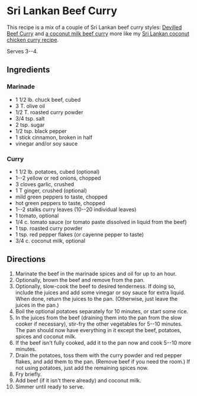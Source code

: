 # Sri Lankan Beef Curry

This recipe is a mix of a couple of Sri Lankan beef curry styles:  [Devilled Beef Curry](https://www.theflavorbender.com/sri-lankan-devilled-beef-curry/) and [a coconut milk beef curry](https://www.islandsmile.org/sri-lankan-beef-curry-slow-cooked/) more like my [Sri Lankan coconut chicken curry recipe](../poultry/chickenCurry.md).

Serves 3--4.

## Ingredients

### Marinade

* 1 1/2 lb. chuck beef, cubed
* 3 T. olive oil
* 1/2 T. roasted curry powder
* 3/4 tsp. salt
* 2 tsp. sugar
* 1/2 tsp. black pepper
* 1 stick cinnamon, broken in half
* vinegar and/or soy sauce

### Curry

* 1 1/2 lb. potatoes, cubed (optional)
* 1--2 yellow or red onions, chopped
* 3 cloves garlic, crushed
* 1 T ginger, crushed (optional)
* mild green peppers to taste, chopped
* hot green peppers to taste, chopped
* 1--2 stalks curry leaves (10--20 individual leaves)
* 1 tomato, optional
* 1/4 c. tomato sauce (or tomato paste dissolved in liquid from the beef)
* 1 tsp. roasted curry powder
* 1 tsp. red pepper flakes (or cayenne pepper to taste)
* 3/4 c. coconut milk, optional

## Directions

1. Marinate the beef in the marinade spices and oil for up to an hour.
2. Optionally, brown the beef and remove from the pan.
3. Optionally, slow-cook the beef to desired tenderness.  If doing so, include the juices and add some vinegar or soy sauce for extra liquid.  When done, return the juices to the pan.  (Otherwise, just leave the juices in the pan.)
4. Boil the optional potatoes separately for 10 minutes, or start some rice.
5. In the juices from the beef (draining them into the pan from the slow cooker if necessary), stir-fry the other vegetables for 5--10 minutes.  The pan should now have everything in it except the beef, potatoes, spices and coconut milk.
6. If the beef isn't fully cooked, add it to the pan now and cook 5--10 more minutes.
7. Drain the potatoes, toss them with the curry powder and red pepper flakes, and add them to the pan.  (Remove beef if you need the room.)  If not using potatoes, just add the remaining spices now.
8. Fry briefly.
9. Add beef (if it isn't there already) and coconut milk.
10. Simmer until ready to serve.




